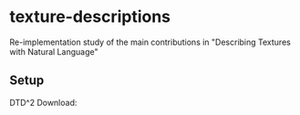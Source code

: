 # texture-descriptions
Re-implementation study of the main contributions in "Describing Textures with Natural Language"

## Setup
DTD^2 Download:
